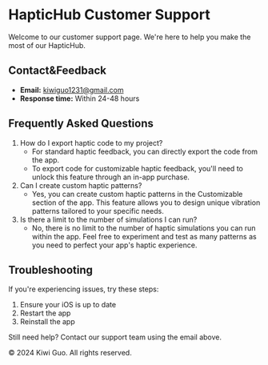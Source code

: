 # HapticHub Customer Support

Welcome to our customer support page. We're here to help you make the most of our HapticHub.

## Contact&Feedback

- **Email:** kiwiguo1231@gmail.com
- **Response time:** Within 24-48 hours

## Frequently Asked Questions

1. How do I export haptic code to my project?
    - For standard haptic feedback, you can directly export the code from the app.
    - To export code for customizable haptic feedback, you'll need to unlock this feature through an in-app purchase.
2. Can I create custom haptic patterns?
   - Yes, you can create custom haptic patterns in the Customizable section of the app. This feature allows you to design unique vibration patterns tailored to your specific needs.
3. Is there a limit to the number of simulations I can run?
   - No, there is no limit to the number of haptic simulations you can run within the app. Feel free to experiment and test as many patterns as you need to perfect your app's haptic experience.

## Troubleshooting

If you're experiencing issues, try these steps:

1. Ensure your iOS is up to date
2. Restart the app
3. Reinstall the app

Still need help? Contact our support team using the email above.

© 2024 Kiwi Guo. All rights reserved.
